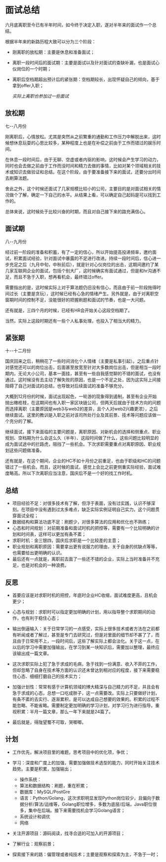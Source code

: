 # 面试总结

六月底离职至今已有半年时间，如今终于决定入职，遂对半年来的面试作一个总结。

根据半年来的新路历程大致可以分为三个阶段：

* 刚离职的放松期：主要是休息和准备面试；

* 离职一段时间后的面试期：主要是面试以及针对面试的查缺补漏，也是面试心仪岗位的一个时期；

* 离职后空档期超出预计后的紧张期：空档期较长，出现怀疑自己的倾向，基于拿到offer入职；

  *实际上离职也参加过一些面试*

## 放松期

七--八月份

刚离职后，心情放松。尤其是突然从之前繁重的通勤和工作压力中解脱出来，这时候想休息玩耍的心思比较多，某种程度上也是在补偿之前由于工作而错过的娱乐时间。

在休息一段时间后，由于无聊、空虚或者内驱的影响，这时候会产生学习的动力，同时也会去做之前由于工作而没时间和精力去做的事情，比如对某个领域相关的技术或知识去做验证和总结。在这个阶段，由于要准备接下来的面试，还要分出时间去刷算法题。

舍此之外，这个时候还面试了几家规模比较小的公司，主要目的是对面试相关的情况做个了解，确定一下自己的水平。从结果上看，可以确定自己起码是可以找到工作的。

总体来说，这时候处于比较兴奋的时期，而且对自己接下来的路充满信心。

## 面试期

八--九月份

经过前一阶段的准备和积蓄，有了一定的信心，所以开始提高投递频率，邀约面试，积累面试经验，针对面试中暴露的不足进行改进。持续一段时间后，信心进一步充足之后（九月中旬，中秋前后），就是针对心仪岗位的出击，这期间邀约了某几家互联网企业的面试，包括个别大厂，这时候确实有面试通过，但是和hr沟通不足，而且不急于入职，想再看机会，最终错过offer。

需要指出的是，这时候实际上对于算法题仍旧没有信心，而且由于前一阶段拖得时间过长（主要是贪玩），这时候已经有心急的情绪产生。另外就是，由于对离职空窗期时间的控制不足，没能很好的把握刷题和面试的节奏，也是一大问题。

还有就是，三四个月的时候，已经有HR会开始关心这段空档期了。

当然，实际上这段时期还有一些个人私事处理，也投入了相当大的精力。

## 紧张期

十--十二月份

国庆回来之后，稍稍花了一些时间消化个人情绪（主要是私事引起）。之后重点针对感觉还可以的岗位出击，后面甚至放宽至针对大多数岗位出击，但是相当一段时期内，无论大小公司，基本一面挂，甚至有一些自我感觉聊的不错的面试，也没有通过。这时候没有去主动了解失败的原因，也是一个不足之处，因为这实际上间接阻碍了自己对面试的总结，也导致对后续面试的准备不够充分。

大概到12月份的时候，面试出现起色，一轮游的现象得到遏制，甚至有企业开始抛出橄榄枝，在这期间也有入职一家区块链公司，但两天后就由于技术方向的问题而选择离职（主要原因是web3与web2的差异，且个人对web2兴趣更浓），之后继续面试。这里的教训是入职之前对该司所处行业及其前景、技术等问题应该做一个充分的了解。

继续面试，接下来面临的主要问题是，离职原因、对新机会的选择和侧重点、职业规划、空档期为什么会这么久（半年）、这段时间做了什么，这些问题比较明显的成为面试途中的拦路虎，阻挡了一些机会。下次求职需要重点对离职原因、职业规划这些问题做准备。

还有就是，在这个期间，企业的HC不如十月份之前重足，也由于职级和HC的问题错过了一些机会。而且，这时候的面试，感觉上会比之前更侧重实际经验，面试难度略高。所以下次离职应当注意，国庆后不是一个好的找工作时机。

## 总结

* 项目经验不足：对很多技术有了解，但浮于表面，没有过实践，认识不够深刻。在项目中没有遇到过太多难点，缺乏实际实例证明自己实力。这个问题贯穿面试全程；
* 数据结构和算法功底不足：刷题少，对很多算法的应用和优化也不熟练；
* 心态和时间规划：对前期准备和面试时机的把控等，需要有一个比较明确的计划和时间表，这样可以更加有条不紊；
* 求职时机：金三银四，国庆后求职是一个比较差的主意；
* 职业规划和离职原因：需要拿出更有说服力的理由，关于自身的优缺点等等，也需要给出更明确的认识。
* 最后还有一点就是，离职前去面了一些还不错的企业，实际上当时准备并不充足，也是对机会的一种浪费。

## 反思

* 首要应该是对求职时机的把控，年底时企业HC收缩，面试难度更高，且机会更少；
* 心态与规划：求职时可以指定更加明确的计划，用以指导整个求职期间的动作，也有利于稳住心态；
* 输出倒逼输入：关于日常学习的一点感受，实际上很多技术或者方法在之前都有听闻或者了解过，甚至是专门去研究过，但是对里面的细节却不甚了了，而且由于日常用不上，一段时间后，这些了解实际上都会淡化。关于这一点，在以后的学习中需要加强输出，在学习到某一块知识后，需要加以整理，最终应该输出成一篇文章。
* 这次求职实际上犯了急于求成的毛病，急于找到一份满意、收入不菲的工作，但却忽略了自身在技术等方面的认识还未曾达到相对应的程度，接下来需要稳住心态、细细打磨自己的技术实力；

* 加强计划性：常常有感于计算机领域的博大精深与自己精力的不足，并且会有急于求成的心态，总想一口吃成胖子，这一点需要改。实际上只要做好计划，有条不紊的去实行、逐渐累积，是可以达成自己想要的效果的。积累的过程不能忽略、不能省略。需要制定更加明确的学习计划，对学习行为进行指导。重视积累：半月一篇文章，那么一年下来就是24篇了。

* 最后就是，得陇望蜀不可取，哭唧唧。

## 计划

* 工作优先，解决项目里的难题，思考项目中的优化项，争优；
* 学习：深度和广度上的加强，需要加强做技术选型的能力，同时开始关注技术趋势。主要是积累，加强输出；
  * 操作系统：
  * 算法和数据结构：刷题，重在积累；
  * 数据库：MySQL/PostGre
  * 语言：Python/Golang，这次求职明显发现Python岗位较少，且偏向于数据分析/算法/运维等，Golang职位增多，多数为底层/后端，Java职位很多，集中在后端。接下来需要找机会学习Golang语言；
  * 系统设计和调优
  * 网络
* 关注开源项目：源码阅读，找寻合适的可加入的开源项目；
* 了解行业：观察前景；

* 探索接下来的路：偏管理或者纯技术；主要是观察和探索为主，不急于一时；